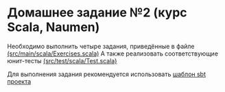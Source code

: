 # Домашнее задание №2 (курс Scala, Naumen)


Необходимо выполнить четыре задания, приведённые в файле <a href='https://github.com/naumen-student/naumen.scala.course.2019.autumn/tree/master/homeworks/homework_2/src/main/scala'>(src/main/scala/Exercises.scala)</a>
А также реализовать соответствующие юнит-тесты <a href='https://github.com/naumen-student/naumen.scala.course.2019.autumn/tree/master/homeworks/homework_2/src/test/scala'>(src/test/scala/Test.scala)</a>


Для выполнения задания рекомендуется использовать <a href='https://github.com/naumen-student/naumen.scala.course.2019.autumn/tree/master/homeworks/homework_2'>шаблон sbt проекта</a>